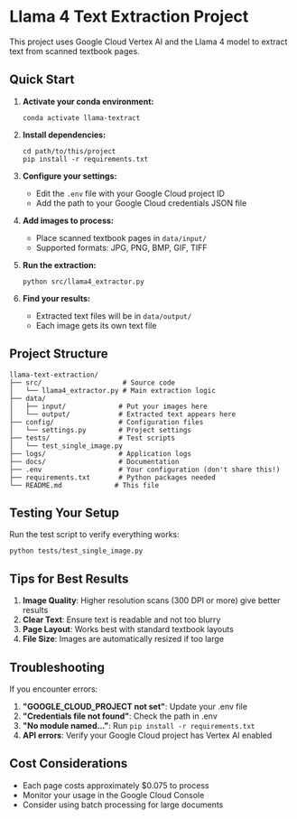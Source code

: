 # Llama 4 Text Extraction Project

This project uses Google Cloud Vertex AI and the Llama 4 model to extract text from scanned textbook pages.

## Quick Start

1. **Activate your conda environment:**
   ```
   conda activate llama-textract
   ```

2. **Install dependencies:**
   ```
   cd path/to/this/project
   pip install -r requirements.txt
   ```

3. **Configure your settings:**
   - Edit the `.env` file with your Google Cloud project ID
   - Add the path to your Google Cloud credentials JSON file

4. **Add images to process:**
   - Place scanned textbook pages in `data/input/`
   - Supported formats: JPG, PNG, BMP, GIF, TIFF

5. **Run the extraction:**
   ```
   python src/llama4_extractor.py
   ```

6. **Find your results:**
   - Extracted text files will be in `data/output/`
   - Each image gets its own text file

## Project Structure

```
llama-text-extraction/
├── src/                    # Source code
│   └── llama4_extractor.py # Main extraction logic
├── data/
│   ├── input/             # Put your images here
│   └── output/            # Extracted text appears here
├── config/                # Configuration files
│   └── settings.py        # Project settings
├── tests/                 # Test scripts
│   └── test_single_image.py
├── logs/                  # Application logs
├── docs/                  # Documentation
├── .env                   # Your configuration (don't share this!)
├── requirements.txt       # Python packages needed
└── README.md             # This file
```

## Testing Your Setup

Run the test script to verify everything works:
```
python tests/test_single_image.py
```

## Tips for Best Results

1. **Image Quality**: Higher resolution scans (300 DPI or more) give better results
2. **Clear Text**: Ensure text is readable and not too blurry
3. **Page Layout**: Works best with standard textbook layouts
4. **File Size**: Images are automatically resized if too large

## Troubleshooting

If you encounter errors:

1. **"GOOGLE_CLOUD_PROJECT not set"**: Update your .env file
2. **"Credentials file not found"**: Check the path in .env
3. **"No module named..."**: Run `pip install -r requirements.txt`
4. **API errors**: Verify your Google Cloud project has Vertex AI enabled

## Cost Considerations

- Each page costs approximately $0.075 to process
- Monitor your usage in the Google Cloud Console
- Consider using batch processing for large documents
